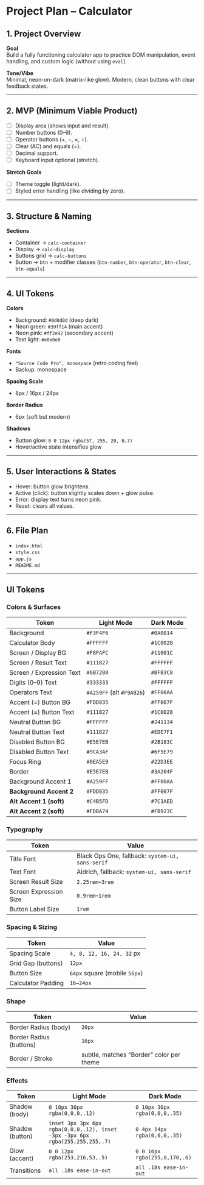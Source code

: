 # Project Plan – Calculator

## 1. Project Overview

**Goal**  
Build a fully functioning calculator app to practice DOM manipulation, event handling, and custom logic (without using `eval`).

**Tone/Vibe**  
Minimal, neon-on-dark (matrix-like glow). Modern, clean buttons with clear feedback states.

---

## 2. MVP (Minimum Viable Product)

- [ ] Display area (shows input and result).
- [ ] Number buttons (0–9).
- [ ] Operator buttons (+, −, ×, ÷).
- [ ] Clear (AC) and equals (=).
- [ ] Decimal support.
- [ ] Keyboard input optional (stretch).

**Stretch Goals**

- [ ] Theme toggle (light/dark).
- [ ] Styled error handling (like dividing by zero).

---

## 3. Structure & Naming

**Sections**

- Container → `calc-container`
- Display → `calc-display`
- Buttons grid → `calc-buttons`
- Button → `btn` + modifier classes (`btn-number`, `btn-operator`, `btn-clear`, `btn-equals`)

---

## 4. UI Tokens

**Colors**

- Background: `#0d0d0d` (deep dark)
- Neon green: `#39ff14` (main accent)
- Neon pink: `#ff2e92` (secondary accent)
- Text light: `#e0e0e0`

**Fonts**

- `"Source Code Pro", monospace` (retro coding feel)
- Backup: monospace

**Spacing Scale**

- 8px / 16px / 24px

**Border Radius**

- 6px (soft but modern)

**Shadows**

- Button glow: `0 0 12px rgba(57, 255, 20, 0.7)`
- Hover/active state intensifies glow

---

## 5. User Interactions & States

- Hover: button glow brightens.
- Active (click): button slightly scales down + glow pulse.
- Error: display text turns neon pink.
- Reset: clears all values.

---

## 6. File Plan

- `index.html`
- `style.css`
- `app.js`
- `README.md`

---

## UI Tokens

### Colors & Surfaces

| Token                    | Light Mode                | Dark Mode  |
| ------------------------ | ------------------------- | ---------- |
| Background               | `#F3F4F6`                 | `#0A0014`  |
| Calculator Body          | `#FFFFFF`                 | `#1C0028`  |
| Screen / Display BG      | `#F8FAFC`                 | `#11001C`  |
| Screen / Result Text     | `#111827`                 | `#FFFFFF`  |
| Screen / Expression Text | `#6B7280`                 | `#BFB3C8`  |
| Digits (0–9) Text        | `#333333`                 | `#FFFFFF`  |
| Operators Text           | `#A259FF` (alt `#F9A826`) | `#FF00AA`  |
| Accent (=) Button BG     | `#FDD835`                 | `#FF007F`  |
| Accent (=) Button Text   | `#111827`                 | `#1C0028`  |
| Neutral Button BG        | `#FFFFFF`                 | `#241134`  |
| Neutral Button Text      | `#111827`                 | `#EDE7F1`  |
| Disabled Button BG       | `#E5E7EB`                 | `#2B183C`  |
| Disabled Button Text     | `#9CA3AF`                 | `#6F5E79`  |
| Focus Ring               | `#0EA5E9`                 | `#22D3EE`  |
| Border                   | `#E5E7EB`                 | `#3A204F`  |
| Background Accent 1      |`#A259FF`                  |`#FF00AA` |
| **Background Accent 2**  |`#FDD835`                  |`#FF007F` |
| **Alt Accent 1 (soft)**  |`#C4B5FD`                  | `#7C3AED`  |
| **Alt Accent 2 (soft)**  |`#FDBA74`                  | `#FB923C`  |
### Typography

| Token                  | Value                                            |
| ---------------------- | ------------------------------------------------ |
| Title Font             | Black Ops One, fallback: `system-ui, sans-serif` |
| Text Font              | Aldrich, fallback: `system-ui, sans-serif`       |
| Screen Result Size     | `2.25rem`–`3rem`                                 |
| Screen Expression Size | `0.9rem`–`1rem`                                  |
| Button Label Size      | `1rem`                                           |

### Spacing & Sizing

| Token              | Value                         |
| ------------------ | ----------------------------- |
| Spacing Scale      | `4, 8, 12, 16, 24, 32` px     |
| Grid Gap (buttons) | `12px`                        |
| Button Size        | `64px` square (mobile `56px`) |
| Calculator Padding | `16–24px`                     |

### Shape

| Token                   | Value                                    |
| ----------------------- | ---------------------------------------- |
| Border Radius (body)    | `20px`                                   |
| Border Radius (buttons) | `16px`                                   |
| Border / Stroke         | subtle, matches “Border” color per theme |

### Effects

| Token           | Light Mode                                                                    | Dark Mode                     |
| --------------- | ----------------------------------------------------------------------------- | ----------------------------- |
| Shadow (body)   | `0 10px 30px rgba(0,0,0,.12)`                                                 | `0 10px 30px rgba(0,0,0,.35)` |
| Shadow (button) | `inset 3px 3px 6px rgba(0,0,0,.12), inset -3px -3px 6px rgba(255,255,255,.7)` | `0 4px 14px rgba(0,0,0,.35)`  |
| Glow (accent)   | `0 0 12px rgba(253,216,53,.5)`                                                | `0 0 16px rgba(255,0,170,.6)` |
| Transitions     | `all .18s ease-in-out`                                                        | `all .18s ease-in-out`        |
